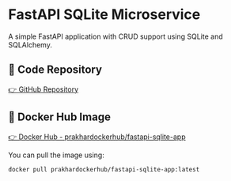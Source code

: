 # FastAPI SQLite Microservice

A simple FastAPI application with CRUD support using SQLite and SQLAlchemy.

## 🔗 Code Repository

[👉 GitHub Repository](https://github.com/prakharphp/NAGP)  


## 🐳 Docker Hub Image

[👉 Docker Hub - prakhardockerhub/fastapi-sqlite-app](https://hub.docker.com/repository/docker/prakhardockerhub/fastapi-sqlite-app/general)

You can pull the image using:

```bash
docker pull prakhardockerhub/fastapi-sqlite-app:latest
